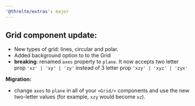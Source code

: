 ```yaml
---
'@threlte/extras': major
---
```


## Grid component update:

- New types of grid: lines, circular and polar.
- Added background option to to the Grid
- **breaking**: renamed `axes` property to `plane`. It now accepts two letter prop `'xz' | 'xy' | 'zy'` instead of 3 letter prop `'xzy' | 'xyz' | 'zyx'`

**Migration:**
- change `axes` to `plane` in all of your `<Grid/>` components and use the new two-letter values (for example, `xzy` would become `xz`).
